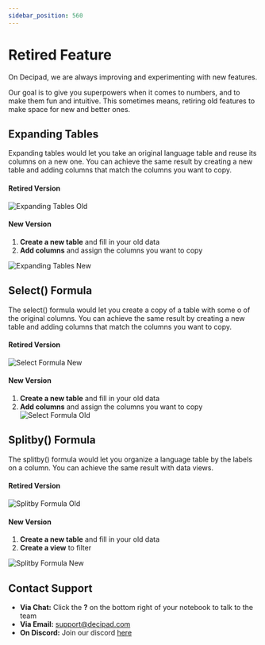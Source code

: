 ```yaml
---
sidebar_position: 560
---
```


# Retired Feature

On Decipad, we are always improving and experimenting with new features.

Our goal is to give you superpowers when it comes to numbers, and to make them fun and intuitive.
This sometimes means, retiring old features to make space for new and better ones.

## Expanding Tables

Expanding tables would let you take an original language table and reuse its columns on a new one.
You can achieve the same result by creating a new table and adding columns that match the columns you want to copy.

#### Retired Version

![Expanding Tables Old](./img/ExpandingTablesOld.png)

#### New Version

1. **Create a new table** and fill in your old data
2. **Add columns** and assign the columns you want to copy

![Expanding Tables New](./img/ExpandingTablesNew.png)

## Select() Formula

The select() formula would let you create a copy of a table with some o of the original columns.
You can achieve the same result by creating a new table and adding columns that match the columns you want to copy.

#### Retired Version

![Select Formula New](./img/SelectFormulaNew.png)

#### New Version

1. **Create a new table** and fill in your old data
2. **Add columns** and assign the columns you want to copy
   ![Select Formula Old](./img/SelectFormulaOld.png)

## Splitby() Formula

The splitby() formula would let you organize a language table by the labels on a column.
You can achieve the same result with data views.

#### Retired Version

![Splitby Formula Old](./img/SplitbyOld.png)

#### New Version

1. **Create a new table** and fill in your old data
2. **Create a view** to filter

![Splitby Formula New](./img/SplitbyNew.gif)

## Contact Support

- **Via Chat:** Click the **?** on the bottom right of your notebook to talk to the team
- **Via Email:** support@decipad.com
- **On Discord:** Join our discord [here](https://discord.com/invite/HwDMqwbGmc)
